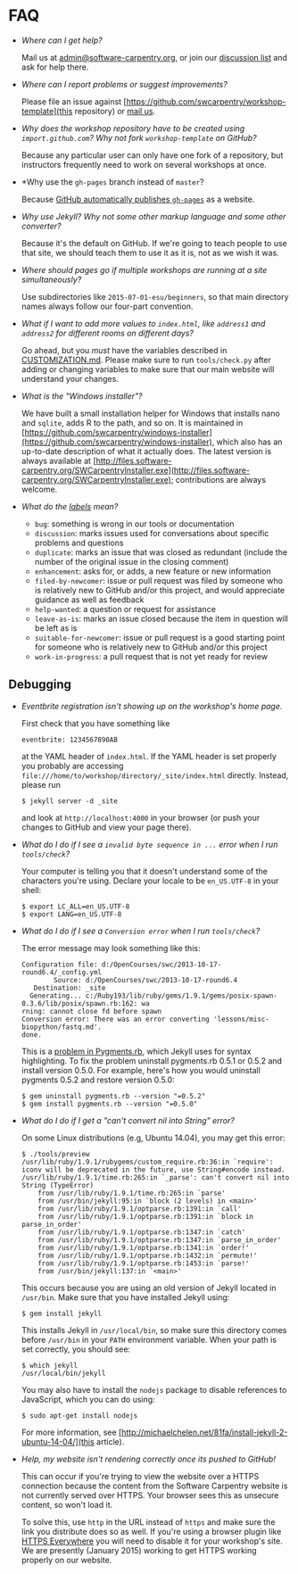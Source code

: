 # FAQ

*   *Where can I get help?*

    Mail us at [admin@software-carpentry.org](mailto:admin@software-carpentry.org),
    or join our [discussion list](http://lists.software-carpentry.org/mailman/listinfo/discuss_lists.software-carpentry.org)
    and ask for help there.

*   *Where can I report problems or suggest improvements?*

    Please file an issue against [https://github.com/swcarpentry/workshop-template](this repository)
    or [mail us](mailto:admin@software-carpentry.org).

*   *Why does the workshop repository have to be created using `import.github.com`? Why not fork `workshop-template` on GitHub?*

    Because any particular user can only have one fork of a repository,
    but instructors frequently need to work on several workshops at once.

*   *Why use the `gh-pages` branch instead of `master`?

    Because [GitHub automatically publishes `gh-pages`](https://help.github.com/articles/creating-project-pages-manually/)
    as a website.

*   *Why use Jekyll?  Why not some other markup language and some other converter?*

    Because it's the default on GitHub.
    If we're going to teach people to use that site,
    we should teach them to use it as it is,
    not as we wish it was.

*   *Where should pages go if multiple workshops are running at a site simultaneously?*

    Use subdirectories like `2015-07-01-esu/beginners`,
    so that main directory names always follow our four-part convention.

*   *What if I want to add more values to `index.html`, like `address1` and `address2` for different rooms on different days?*

    Go ahead,
    but you *must* have the variables described in [CUSTOMIZATION.md](CUSTOMIZATION.md).
    Please make sure to run `tools/check.py` after adding or changing variables
    to make sure that our main website will understand your changes.

*   *What is the "Windows installer"?*

    We have built a small installation helper for Windows
    that installs nano and `sqlite`, adds R to the path, and so on.
    It is maintained in
    [https://github.com/swcarpentry/windows-installer](https://github.com/swcarpentry/windows-installer),
    which also has an up-to-date description of what it actually does.
    The latest version is always available at
    [http://files.software-carpentry.org/SWCarpentryInstaller.exe](http://files.software-carpentry.org/SWCarpentryInstaller.exe);
    contributions are always welcome.

*   *What do the [labels](https://github.com/swcarpentry/lesson-template/issues?q=is%3Aopen+is%3Aissue) mean?*

    *   `bug`: something is wrong in our tools or documentation
    *   `discussion`: marks issues used for conversations about specific problems and questions
    *   `duplicate`: marks an issue that was closed as redundant (include the number of the original issue in the closing comment)
    *   `enhancement`: asks for, or adds, a new feature or new information
    *   `filed-by-newcomer`: issue or pull request was filed by someone who is relatively new to GitHub and/or this project,
        and would appreciate guidance as well as feedback
    *   `help-wanted`: a question or request for assistance
    *   `leave-as-is`: marks an issue closed because the item in question will be left as is
    *   `suitable-for-newcomer`: issue or pull request is a good starting point for someone who is relatively new to GitHub and/or this project
    *   `work-in-progress`: a pull request that is not yet ready for review

## Debugging

*   *Eventbrite registration isn't showing up on the workshop's home page.*

    First check that you have something like

    ~~~
    eventbrite: 1234567890AB
    ~~~

    at the YAML header of `index.html`.
    If the YAML header is set properly you probably are accessing
    `file:///home/to/workshop/directory/_site/index.html` directly.
    Instead,
    please run

    ~~~
    $ jekyll server -d _site
    ~~~

    and look at `http://localhost:4000` in your browser
    (or push your changes to GitHub and view your page there).

*   *What do I do if I see a `invalid byte sequence in ...` error when I run `tools/check`?*

    Your computer is telling you that it doesn't understand some of the characters you're using.
    Declare your locale to be `en_US.UTF-8` in your shell:

    ~~~
    $ export LC_ALL=en_US.UTF-8
    $ export LANG=en_US.UTF-8
    ~~~

*   *What do I do if I see a `Conversion error` when I run `tools/check`?*

    The error message may look something like this:

    ~~~
    Configuration file: d:/OpenCourses/swc/2013-10-17-round6.4/_config.yml
            Source: d:/OpenCourses/swc/2013-10-17-round6.4
       Destination: _site
      Generating... c:/Ruby193/lib/ruby/gems/1.9.1/gems/posix-spawn-0.3.6/lib/posix/spawn.rb:162: wa
    rning: cannot close fd before spawn
    Conversion error: There was an error converting 'lessons/misc-biopython/fastq.md'.
    done.
    ~~~

    This is a [problem in Pygments.rb](http://stackoverflow.com/questions/17364028/jekyll-on-windows-pygments-not-working),
    which Jekyll uses for syntax highlighting.
    To fix the problem
    uninstall pygments.rb 0.5.1 or 0.5.2 and install version 0.5.0.
    For example, here's how you would uninstall pygments 0.5.2 and restore version 0.5.0:

    ~~~
    $ gem uninstall pygments.rb --version "=0.5.2"
    $ gem install pygments.rb --version "=0.5.0"
    ~~~

*   *What do I do if I get a "can't convert nil into String" error?*

    On some Linux distributions (e.g, Ubuntu 14.04), you may get this error:

    ~~~
    $ ./tools/preview
    /usr/lib/ruby/1.9.1/rubygems/custom_require.rb:36:in `require': iconv will be deprecated in the future, use String#encode instead.
    /usr/lib/ruby/1.9.1/time.rb:265:in `_parse': can't convert nil into String (TypeError)
	    from /usr/lib/ruby/1.9.1/time.rb:265:in `parse'
	    from /usr/bin/jekyll:95:in `block (2 levels) in <main>'
	    from /usr/lib/ruby/1.9.1/optparse.rb:1391:in `call'
	    from /usr/lib/ruby/1.9.1/optparse.rb:1391:in `block in parse_in_order'
	    from /usr/lib/ruby/1.9.1/optparse.rb:1347:in `catch'
	    from /usr/lib/ruby/1.9.1/optparse.rb:1347:in `parse_in_order'
	    from /usr/lib/ruby/1.9.1/optparse.rb:1341:in `order!'
	    from /usr/lib/ruby/1.9.1/optparse.rb:1432:in `permute!'
	    from /usr/lib/ruby/1.9.1/optparse.rb:1453:in `parse!'
	    from /usr/bin/jekyll:137:in `<main>'
    ~~~

    This occurs because you are using an old version of Jekyll located in `/usr/bin`.
    Make sure that you have installed Jekyll using:

    ~~~
    $ gem install jekyll
    ~~~

    This installs Jekyll in `/usr/local/bin`,
    so make sure this directory comes before `/usr/bin` in your `PATH` environment variable.
    When your path is set correctly,
    you should see:

    ~~~
    $ which jekyll
    /usr/local/bin/jekyll
    ~~~

    You may also have to install the `nodejs` package to disable references to JavaScript,
    which you can do using:

    ~~~
    $ sudo apt-get install nodejs
    ~~~

    For more information, see
    [http://michaelchelen.net/81fa/install-jekyll-2-ubuntu-14-04/](this article).

*   *Help, my website isn't rendering correctly once its pushed to GitHub!*

    This can occur if you're trying to view the website over a HTTPS connection
    because the content from the Software Carpentry website is not currently served over HTTPS.
    Your browser sees this as unsecure content, so won't load it.

    To solve this,
    use `http` in the URL instead of `https`
    and make sure the link you distribute does so as well.
    If you're using a browser plugin like [HTTPS Everywhere](https://www.eff.org/https-everywhere)
    you will need to disable it for your workshop's site.
    We are presently (January 2015) working to get HTTPS working properly on our website.
